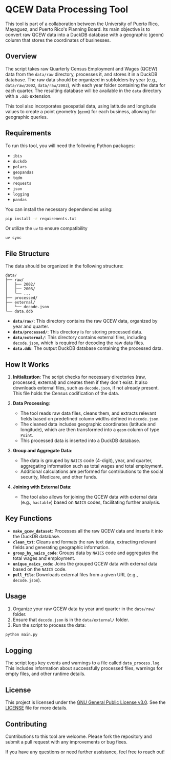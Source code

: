 # QCEW Data Processing Tool

This tool is part of a collaboration between the University of Puerto Rico, Mayaguez, and Puerto Rico's Planning Board. Its main objective is to convert raw QCEW data into a DuckDB database with a geographic (geom) column that stores the coordinates of businesses.

## Overview

The script takes raw Quarterly Census Employment and Wages (QCEW) data from the `data/raw` directory, processes it, and stores it in a DuckDB database. The raw data should be organized in subfolders by year (e.g., `data/raw/2002`, `data/raw/2003`), with each year folder containing the data for each quarter. The resulting database will be available in the `data` directory with a `.ddb` extension.

This tool also incorporates geospatial data, using latitude and longitude values to create a point geometry (`geom`) for each business, allowing for geographic queries.

## Requirements

To run this tool, you will need the following Python packages:

- `ibis`
- `duckdb`
- `polars`
- `geopandas`
- `tqdm`
- `requests`
- `json`
- `logging`
- `pandas`

You can install the necessary dependencies using:

```bash
pip install -r requirements.txt
```

Or utilize the `uv` to ensure compatibility

```
uv sync
```

## File Structure

The data should be organized in the following structure:

```
data/
├── raw/
│   ├── 2002/
│   ├── 2003/
│   └── ...
├── processed/
├── external/
│   └── decode.json
└── data.ddb
```

- **`data/raw/`**: This directory contains the raw QCEW data, organized by year and quarter.
- **`data/processed/`**: This directory is for storing processed data.
- **`data/external/`**: This directory contains external files, including `decode.json`, which is required for decoding the raw data files.
- **`data.ddb`**: The output DuckDB database containing the processed data.

## How It Works

1. **Initialization**: The script checks for necessary directories (raw, processed, external) and creates them if they don't exist. It also downloads external files, such as `decode.json`, if not already present. This file holds the Census codification of the data.

2. **Data Processing**:
   - The tool reads raw data files, cleans them, and extracts relevant fields based on predefined column widths defined in `decode.json`.
   - The cleaned data includes geographic coordinates (latitude and longitude), which are then transformed into a `geom` column of type `Point`.
   - This processed data is inserted into a DuckDB database.

3. **Group and Aggregate Data**:
   - The data is grouped by `NAICS` code (4-digit), year, and quarter, aggregating information such as total wages and total employment.
   - Additional calculations are performed for contributions to the social security, Medicare, and other funds.

4. **Joining with External Data**:
   - The tool also allows for joining the QCEW data with external data (e.g., `hactable`) based on `NAICS` codes, facilitating further analysis.

## Key Functions

- **`make_qcew_dataset`**: Processes all the raw QCEW data and inserts it into the DuckDB database.
- **`clean_txt`**: Cleans and formats the raw text data, extracting relevant fields and generating geographic information.
- **`group_by_naics_code`**: Groups data by `NAICS` code and aggregates the total wages and employment.
- **`unique_naics_code`**: Joins the grouped QCEW data with external data based on the `NAICS` code.
- **`pull_file`**: Downloads external files from a given URL (e.g., `decode.json`).

## Usage

1. Organize your raw QCEW data by year and quarter in the `data/raw/` folder.
2. Ensure that `decode.json` is in the `data/external/` folder.
3. Run the script to process the data:

```bash
python main.py
```

## Logging

The script logs key events and warnings to a file called `data_process.log`. This includes information about successfully processed files, warnings for empty files, and other runtime details.

## License

This project is licensed under the [GNU General Public License v3.0](https://www.gnu.org/licenses/gpl-3.0.html). See the [LICENSE](LICENSE) file for more details.

## Contributing

Contributions to this tool are welcome. Please fork the repository and submit a pull request with any improvements or bug fixes.

If you have any questions or need further assistance, feel free to reach out!
